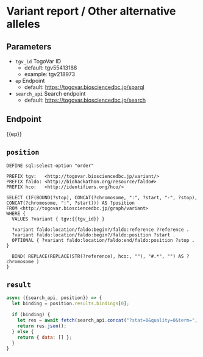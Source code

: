 # Variant report / Other alternative alleles

## Parameters

* `tgv_id` TogoVar ID
  * default: tgv55413188
  * example: tgv218973
* `ep` Endpoint
  * default: https://togovar.biosciencedbc.jp/sparql
* `search_api` Search endpoint
  * default: https://togovar.biosciencedbc.jp/search

## Endpoint

{{ep}}

## `position`
```sparql
DEFINE sql:select-option "order"

PREFIX tgv:   <http://togovar.biosciencedbc.jp/variant/>
PREFIX faldo: <http://biohackathon.org/resource/faldo#>
PREFIX hco:   <http://identifiers.org/hco/>

SELECT (IF(BOUND(?stop), CONCAT(?chromosome, ":", ?start, "-", ?stop), CONCAT(?chromosome, ":", ?start))) AS ?position
FROM <http://togovar.biosciencedbc.jp/graph/variant>
WHERE {
  VALUES ?variant { tgv:{{tgv_id}} }

  ?variant faldo:location/faldo:begin?/faldo:reference ?reference .
  ?variant faldo:location/faldo:begin?/faldo:position ?start .
  OPTIONAL { ?variant faldo:location/faldo:end/faldo:position ?stop . }

  BIND( REPLACE(REPLACE(STR(?reference), hco:, ""), "#.*", "") AS ?chromosome )
}
```

## `result`

```javascript
async ({search_api, position}) => {
  let binding = position.results.bindings[0];

  if (binding) {
    let res = await fetch(search_api.concat("?stat=0&quality=0&term=", binding.position.value));
    return res.json();
  } else {
    return { data: [] };
  }
}
```
